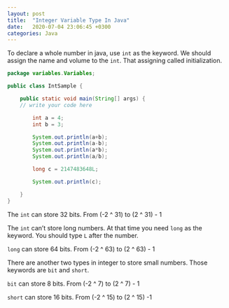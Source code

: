 ```yaml
---
layout: post
title:  "Integer Variable Type In Java"
date:   2020-07-04 23:06:45 +0300
categories: Java
---
```

To declare a whole number in java, use `int` as the keyword. We should assign  the name and volume to the `int`. That assigning called initialization. 

```java
package variables.Variables;

public class IntSample {

    public static void main(String[] args) {
	// write your code here

        int a = 4;
        int b = 3;

        System.out.println(a+b);
        System.out.println(a-b);
        System.out.println(a*b);
        System.out.println(a/b);

        long c = 2147483648L;

        System.out.println(c);

    }
}
```

The `int` can store 32 bits. From (-2 ^ 31) to (2 ^ 31)  -  1

The `int` can’t store long numbers. At that time you need `long` as the keyword. You should type `L` after the number.

`long`  can store 64 bits. From (-2 ^ 63) to (2 ^ 63) - 1

There are another two types in integer to store small numbers. Those keywords are `bit` and `short`.

`bit` can store 8 bits. From (-2 ^ 7) to (2 ^ 7) - 1

`short` can store 16 bits. From (-2 ^ 15) to (2 ^ 15) -1






